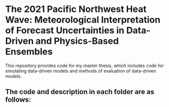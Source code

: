 # The 2021 Pacific Northwest Heat Wave: Meteorological Interpretation of Forecast Uncertainties in Data-Driven and Physics-Based Ensembles

This repository provides code for my master thesis, which includes code for simulating data-driven models and methods of evaluation of data-driven models.

## The code and description in each folder are as follows:

